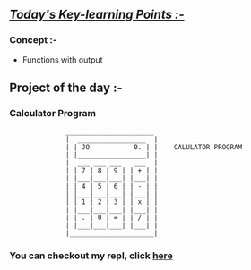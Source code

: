 ## <ins>*Today's Key-learning Points :-*</ins>
### Concept :-
- Functions with output
  
## Project of the day :-
### **Calculator Program**

```          
              ______________________
              |  _________________  |
              | | JO           0. | |    CALULATOR PROGRAM
              | |_________________| |
              |  ___ ___ ___   ___  |
              | | 7 | 8 | 9 | | + | |
              | |___|___|___| |___| |
              | | 4 | 5 | 6 | | - | |
              | |___|___|___| |___| |
              | | 1 | 2 | 3 | | x | |
              | |___|___|___| |___| |
              | | . | 0 | = | | / | |
              | |___|___|___| |___| |
              |_____________________|
```         
### You can checkout my repl, click [here](https://replit.com/@SHrEE010/Day-10#main.py)